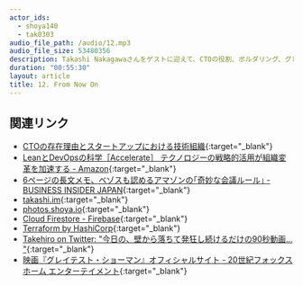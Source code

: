 ```yaml
---
actor_ids:
  - shoya140
  - tak0303
audio_file_path: /audio/12.mp3
audio_file_size: 53480356
description: Takashi Nakagawaさんをゲストに迎えて、CTOの役割、ボルダリング、グレイテスト・ショーマンなどについて話しました。
duration: "00:55:30"
layout: article
title: 12. From Now On
---
```


## 関連リンク

* [CTOの存在理由とスタートアップにおける技術組織](https://growth-next.com/ja/event/15893){:target="_blank"}
* [LeanとDevOpsの科学［Accelerate］ テクノロジーの戦略的活用が組織変革を加速する - Amazon](https://www.amazon.co.jp/dp/B07L2R3LTN){:target="_blank"}
* [6ページの長文メモ、ベゾスも認めるアマゾンの｢奇妙な会議ルール｣ - BUSINESS INSIDER JAPAN](https://www.businessinsider.jp/post-166302){:target="_blank"}
* [takashi.im](https://takashi.im/){:target="_blank"}
* [photos.shoya.io](https://photos.shoya.io/){:target="_blank"}
* [Cloud Firestore - Firebase](https://firebase.google.com/docs/firestore){:target="_blank"}
* [Terraform by HashiCorp](https://www.terraform.io/){:target="_blank"}
* [Takehiro on Twitter: "今日の、壁から落ちて発狂し続けるだけの90秒動画… "](https://twitter.com/takehiro0740/status/1197912012656791554){:target="_blank"}
* [映画『グレイテスト・ショーマン』オフィシャルサイト - 20世紀フォックス ホーム エンターテイメント](http://www.foxmovies-jp.com/greatest-showman/){:target="_blank"}

